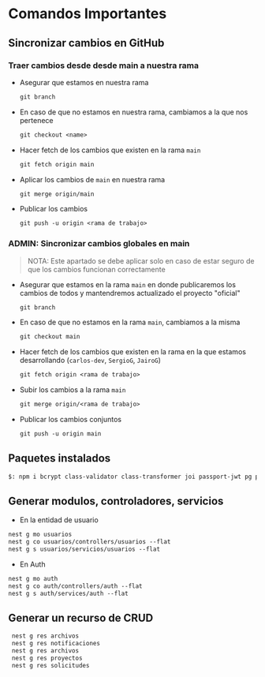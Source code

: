 # Comandos Importantes

## Sincronizar cambios en GitHub

### Traer cambios desde desde main a nuestra rama

- Asegurar que estamos en nuestra rama

  ```txt
  git branch
  ```

- En caso de que no estamos en nuestra rama, cambiamos a la que nos pertenece

  ```txt
  git checkout <name>
  ```

- Hacer fetch de los cambios que existen en la rama `main`

  ```txt
  git fetch origin main
  ```

- Aplicar los cambios de `main` en nuestra rama

  ```txt
  git merge origin/main
  ```

- Publicar los cambios

  ```txt
  git push -u origin <rama de trabajo>
  ```

### ADMIN: Sincronizar cambios globales en main

> NOTA: Este apartado se debe aplicar solo en caso de estar seguro de que los cambios funcionan correctamente

- Asegurar que estamos en la rama `main` en donde publicaremos los cambios de todos y mantendremos actualizado el proyecto "oficial"

  ```txt
  git branch
  ```

- En caso de que no estamos en la rama `main`, cambiamos a la misma

  ```txt
  git checkout main
  ```

- Hacer fetch de los cambios que existen en la rama en la que estamos desarrollando (`carlos-dev`, `SergioG`, `JairoG`)

  ```txt
  git fetch origin <rama de trabajo>
  ```

- Subir los cambios a la rama `main`

  ```txt
  git merge origin/<rama de trabajo>
  ```

- Publicar los cambios conjuntos

  ```txt
  git push -u origin main
  ```

## Paquetes instalados

```txt
$: npm i bcrypt class-validator class-transformer joi passport-jwt pg passport typeorm typeorm-naming-strategies uuid @nestjs/config @nestjs/passport @nestjs/typeorm @nestjs/swagger @nestjs/jwt @nestjs/mapped-types@* @types/passport-jwt
```

## Generar modulos, controladores, servicios

- En la entidad de usuario

```txt
nest g mo usuarios
nest g co usuarios/controllers/usuarios --flat
nest g s usuarios/servicios/usuarios --flat

```

- En Auth

```txt
nest g mo auth
nest g co auth/controllers/auth --flat
nest g s auth/services/auth --flat

```

## Generar un recurso de CRUD

```txt
 nest g res archivos
 nest g res notificaciones
 nest g res archivos
 nest g res proyectos
 nest g res solicitudes
```
